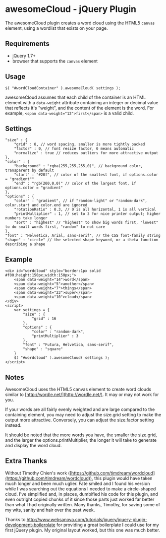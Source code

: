 # awesomeCloud - jQuery Plugin

The awesomeCloud plugin creates a word cloud using the HTML5 `canvas` element, using a wordlist that exists on your page.

## Requirements

* jQuery 1.7+
* browser that supports the `canvas` element

## Usage

	$( "#wordCloudContainer" ).awesomeCloud( settings );

awesomeCloud assumes that each child of the container is an HTML element with a `data-weight` attribute containing an integer or decimal value that reflects it's "weight", and the content of the element is the word. For example, `<span data-weight="12">first</span>` is a valid child.

## Settings

	"size" : {
		"grid" : 8, // word spacing, smaller is more tightly packed
		"factor" : 0, // font resize factor, 0 means automatic
		"normalize" : true // reduces outliers for more attractive output
	},
	"color" : {
		"background" : "rgba(255,255,255,0)", // background color, transparent by default
		"start" : "#20f", // color of the smallest font, if options.color = "gradient""
		"end" : "rgb(200,0,0)" // color of the largest font, if options.color = "gradient"
	},
	"options" : {
		"color" : "gradient", // if "random-light" or "random-dark", color.start and color.end are ignored
		"rotationRatio" : 0.3, // 0 is all horizontal, 1 is all vertical
		"printMultiplier" : 1, // set to 3 for nice printer output; higher numbers take longer
		"sort" : "highest" // "highest" to show big words first, "lowest" to do small words first, "random" to not care
	},
	"font" : "Helvetica, Arial, sans-serif", // the CSS font-family string
	"shape" : "circle" // the selected shape keyword, or a theta function describing a shape

## Example

	<div id="wordcloud" style="border:1px solid #f00;height:150px;width:150px;">
		<span data-weight="14">word</span>
		<span data-weight="5">another</span>
		<span data-weight="7">things</span>
		<span data-weight="23">super</span>
		<span data-weight="10">cloud</span>
	</div>
	<script>
		var settings = {
			"size" : {
				"grid" : 16
			},
			"options" : {
				"color" : "random-dark",
				"printMultiplier" : 3
			},
			"font" : "Futura, Helvetica, sans-serif",
			"shape" : "square"
		}
		$( "#wordcloud" ).awesomeCloud( settings );
	</script>

## Notes

AwesomeCloud uses the HTML5 canvas element to create word clouds similar to [http://wordle.net/](http://wordle.net/). It may or may not work for you.

If your words are all fairly evenly weighted and are large compared to the containing element, you may need to adjust the size.grid setting to make the output more attractive. Conversely, you can adjust the size.factor setting instead.

It should be noted that the more words you have, the smaller the size.grid, and the larger the options.printMultiplier, the longer it will take to generate and display the word cloud.

## Extra Thanks

Without Timothy Chien's work ([https://github.com/timdream/wordcloud](https://github.com/timdream/wordcloud)), this plugin would have taken much longer and been much uglier. Fate smiled and I found his version while I was searching out the equations I needed to make a circle-shaped cloud. I've simplified and, in places, dumbified his code for this plugin, and even outright copied chunks of it since those parts just worked far better than what I had originally written. Many thanks, Timothy, for saving some of my wits, sanity and hair over the past week.

Thanks to http://www.websanova.com/tutorials/jquery/jquery-plugin-development-boilerplate for providing a great boilerplate I could use for my first jQuery plugin. My original layout worked, but this one was much better.
